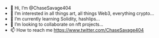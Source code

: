 - 👋 Hi, I’m @ChaseSavage404
- 👀 I’m interested in all things art, all things Web3, everything crypto...
- 🌱 I’m currently learning Solidity, hashlips...
- 💞️ I’m looking to collaborate on nft projects...
- 📫 How to reach me https://www.twitter.com/ChaseSavage404

<!---
ChaseSavage404/ChaseSavage404 is a ✨ special ✨ repository because its `README.md` (this file) appears on your GitHub profile.
You can click the Preview link to take a look at your changes.
--->

